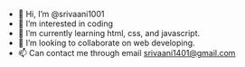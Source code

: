 - 👋 Hi, I’m @srivaani1001
- 👀 I’m interested in coding 
- 🌱 I’m currently learning html, css, and javascript.
- 💞️ I’m looking to collaborate on web developing.
- 📫 Can contact me through email srivaani1401@gmail.com

<!---
srivaani1001 is a ✨ special ✨ repository because its `README.md` (this file) appears on your GitHub profile.
You can click the Preview link to take a look at your changes.
--->
